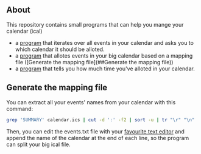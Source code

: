 ## About
This repository contains small programs that can help you mange your calendar (ical)

- a [program](https://github.com/jacadzaca/ical-utils/blob/master/split_calendar_interactive.py) that iterates over all events in your calendar and asks you to which calendar it should be alloted.
- a [program](https://github.com/jacadzaca/ical-utils/blob/master/split_calendar.py) that allotes events in your big calendar based on a mapping file ([Generate the mapping file](##Generate the mapping file))
- a [program](https://github.com/jacadzaca/ical-utils/blob/master/time_spent.py) that tells you how much time you've alloted in your calendar.

## Generate the mapping file
You can extract all your events' names from your calendar with this command:

```bash
grep 'SUMMARY' calendar.ics | cut -d ':' -f2 | sort -u | tr "\r" "\n" | awk NF > events.txt
```
Then, you can edit the events.txt file with your [favourite text editor](neovim.io) and append the name of the calendar
at the end of each line, so the program can split your big ical file.

